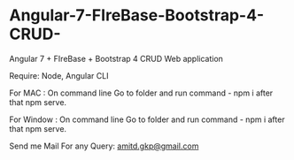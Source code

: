 # Angular-7-FIreBase-Bootstrap-4-CRUD-
Angular 7 + FIreBase + Bootstrap 4 CRUD Web application

Require: Node, Angular CLI

For MAC : On command line Go to folder and run command - npm i after that npm serve.

For Window :  On command line Go to folder and run command - npm i after that npm serve.

Send me Mail For any Query: amitd.gkp@gmail.com 
